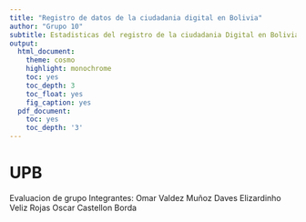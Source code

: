 ```yaml
---
title: "Registro de datos de la ciudadania digital en Bolivia"
author: "Grupo 10"
subtitle: Estadisticas del registro de la ciudadania Digital en Bolivia
output:
  html_document:
    theme: cosmo
    highlight: monochrome
    toc: yes
    toc_depth: 3
    toc_float: yes
    fig_caption: yes
  pdf_document:
    toc: yes
    toc_depth: '3'
---
```



# UPB
Evaluacion de grupo 
Integrantes:
Omar Valdez Muñoz
Daves Elizardinho Veliz Rojas
Oscar Castellon Borda

